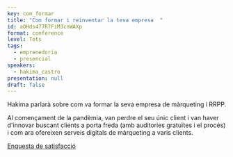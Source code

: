 ```yaml
---
key: com_formar
title: "Com formar i reinventar la teva empresa  "
id: aOHds477R7FiM3cnWAXp
format: conference
level: Tots
tags:
  - emprenedoria
  - presencial
speakers:
  - hakima_castro
presentation: null
draft: false
---
```


Hakima parlarà sobre com va formar la seva empresa de màrqueting i RRPP.

Al començament de la pandèmia, van perdre el seu únic client i van haver d'innovar buscant clients a porta freda (amb auditories gratuïtes i el procés) i com ara ofereixen serveis digitals de màrqueting a varis clients.

[Enquesta de satisfacció](https://docs.google.com/forms/d/e/1FAIpQLSeTx_PreQ5Yy2dq8-nTGnHcOlir5ulQ5NFHGm0pJF9N-Q3-Mg/viewform?usp=sf_link)